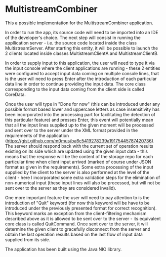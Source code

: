 # MultistreamCombiner
This a possible implementation for the MultistreamCombiner application.

In order to run the app, its source code will need to be imported into an IDE of the developer's choice.
The next step will consist in running the appllication server - i.e. the source code located inside the class MultistreamServer.
After starting this entity, it will be possible to launch the 2 clients located inside classes MultistreamClientA and MultistreamClientB.

In order to supply input to this application, the user will need to type it via the input console where the client applications are 
running - these 2 entities were configured to accept input data coming on multiple console lines, that is the user will need to press Enter 
after the introduction of each particular data line in order to continue providing the input data. The core class corresponding to the input data coming from the client side is called CoreData.

Once the user will type in "Done for now" (this can be introduced under any possible format based lower and uppercase letters as case
insensitivity has been incorporated into the processing part for facilitating the detection of this particular feature) and presses Enter, this event will potentially mean that all the input lines supplied up to the given moment will be processed and sent over to the server under the XML format provided in the requirements of the application (https://gist.github.com/m0mus/ba6c5419278239a19175445787420736). The server should respond back with the current set of operation results existing on its side which are updated using the given input data - this means that the response will be the content of the storage repo for each particular time when client input arrived (marked of course under JSON format as given in the requirements). Some extra processing of the input supplied by the client to the server is also performed at the level of the client - here I incorporated some extra validation steps for the elimination of non-numerical input (these input lines will also be processed, but will not be sent over to the server as they are considered invalid). 

One more important feature the user will need to pay attention to is the introduction of "Quit" keyword (for now this keyword will be have to be introduced under the previously presented format for correct recognition). This keyword marks an exception from the client-filtering mechanism described above as it is allowed to be sent over to the server - its equivalent core class is called QuitCommand. Once sent over to the server, it will determine the given client to gracefully disconnect from the server and obtain the last operation results based on the last flow of input data supplied from its side.

The application has been built using the Java NIO library. 
